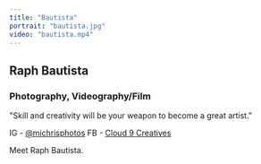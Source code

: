 ```yaml
---
title: "Bautista"
portrait: "bautista.jpg"
video: "bautista.mp4"
---
```


## Raph Bautista
### Photography, Videography/Film

"Skill and creativity will be your weapon to become a great artist."

IG - [@michrisphotos](https://www.instagram.com/michrisphotos/)
FB - [Cloud 9 Creatives](https://www.facebook.com/Cloud9Creatives)

Meet Raph Bautista.